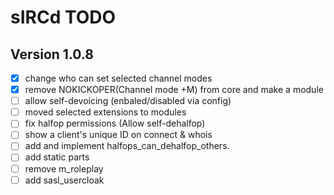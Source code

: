 # sIRCd TODO

## Version 1.0.8

 - [X] change who can set selected channel modes
 - [X] remove NOKICKOPER(Channel mode +M) from core and make a module
 - [ ] allow self-devoicing (enbaled/disabled via config)
 - [ ] moved selected extensions to modules   
 - [ ] fix halfop permissions (Allow self-dehalfop)
 - [ ] show a client's unique ID on connect & whois
 - [ ] add and implement halfops_can_dehalfop_others.
 - [ ] add static parts
 - [ ] remove m_roleplay
 - [ ] add sasl_usercloak
